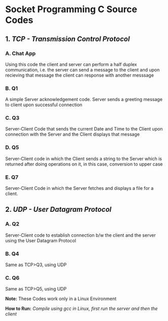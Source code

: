 # Socket Programming C Source Codes

## 1. _TCP - Transmission Control Protocol_

### A. Chat App

Using this code the client and server can perform a half duplex communication, i.e. the server can send a message to the client and upon recieving that message the client can response with another messsage

### B. Q1

A simple Server acknowledgement code. Server sends a greeting message to client upon successful connection

### C. Q3

Server-Client Code that sends the current Date and Time to the Client upon connection with the Server and the Client displays that message

### D. Q5

Server-Client code in which the Client sends a string to the Server which is returned after doing operations on it, in this case, conversion to upper case

### E. Q7

Server-Client Code in which the Server fetches and displays a file for a client.

## 2. _UDP - User Datagram Protocol_

### A. Q2

Server-Client code to establish connection b/w the client and the server using the User Datagram Protocol

### B. Q4

Same as TCP>Q3, using UDP

### C. Q6

Same as TCP>Q5, using UDP


**Note:** These Codes work only in a Linux Environment

**How to Run:** _Compile using gcc in Linux, first run the server and then the client_